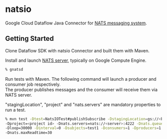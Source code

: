 # natsio

Google Cloud Dataflow Java Connector for [NATS messaging system](http://nats.io).

## Getting Started

Clone Dataflow SDK with natsio Connector and built them with Maven.

Install and launch [NATS server](http://nats.io/documentation/server/gnatsd-intro/), typically on Google Compute Engine.
```bash
% gnatsd
```

Run tests with Maven. The following command will launch a producer and consumer job respectively.<BR>
The producer publishes messages and the consumer will receive them via NATS server.

"stagingLocation", "project" and "nats.servers" are mandatory properties to run a test.
```bash
% mvn test -Dtest=NatsIOTest#publishSubscribe -DstagingLocation=gs://<bucket> ¥
-Dproject=<project id> -Dnats.servers=nats://<server>:4222 -Dnats.queue=queue1 ¥
-Dloop=30000 -Dinterval=0 -Dsubjects=test1 -Dconsumers=1 -Dproducers=1 -Dnats.maxRecords=20000 ¥
-Dnats.maxReadtime=30
```
